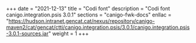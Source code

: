 +++
date        = "2021-12-13"
title       = "Codi font"
description = "Codi font canigo.integration.psis 3.0.1"
sections    = "canigo-fwk-docs"
enllac		= "https://hudson.intranet.gencat.cat/nexus/repository/canigo-maven2/cat/gencat/ctti/canigo.integration.psis/3.0.1/canigo.integration.psis-3.0.1-sources.jar"
weight		= 1
+++
